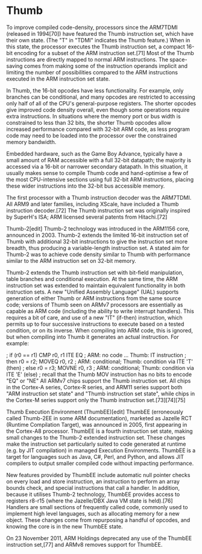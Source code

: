 # Thumb
To improve compiled code-density, processors since the ARM7TDMI (released in 1994[70]) have featured the Thumb instruction set, which have their own state. (The "T" in "TDMI" indicates the Thumb feature.) When in this state, the processor executes the Thumb instruction set, a compact 16-bit encoding for a subset of the ARM instruction set.[71] Most of the Thumb instructions are directly mapped to normal ARM instructions. The space-saving comes from making some of the instruction operands implicit and limiting the number of possibilities compared to the ARM instructions executed in the ARM instruction set state.

In Thumb, the 16-bit opcodes have less functionality. For example, only branches can be conditional, and many opcodes are restricted to accessing only half of all of the CPU's general-purpose registers. The shorter opcodes give improved code density overall, even though some operations require extra instructions. In situations where the memory port or bus width is constrained to less than 32 bits, the shorter Thumb opcodes allow increased performance compared with 32-bit ARM code, as less program code may need to be loaded into the processor over the constrained memory bandwidth.

Embedded hardware, such as the Game Boy Advance, typically have a small amount of RAM accessible with a full 32-bit datapath; the majority is accessed via a 16-bit or narrower secondary datapath. In this situation, it usually makes sense to compile Thumb code and hand-optimise a few of the most CPU-intensive sections using full 32-bit ARM instructions, placing these wider instructions into the 32-bit bus accessible memory.

The first processor with a Thumb instruction decoder was the ARM7TDMI. All ARM9 and later families, including XScale, have included a Thumb instruction decoder.[72] The Thumb instruction set was originally inspired by SuperH's ISA; ARM licensed several patents from Hitachi.[72]

Thumb-2[edit]
Thumb-2 technology was introduced in the ARM1156 core, announced in 2003. Thumb-2 extends the limited 16-bit instruction set of Thumb with additional 32-bit instructions to give the instruction set more breadth, thus producing a variable-length instruction set. A stated aim for Thumb-2 was to achieve code density similar to Thumb with performance similar to the ARM instruction set on 32-bit memory.

Thumb-2 extends the Thumb instruction set with bit-field manipulation, table branches and conditional execution. At the same time, the ARM instruction set was extended to maintain equivalent functionality in both instruction sets. A new "Unified Assembly Language" (UAL) supports generation of either Thumb or ARM instructions from the same source code; versions of Thumb seen on ARMv7 processors are essentially as capable as ARM code (including the ability to write interrupt handlers). This requires a bit of care, and use of a new "IT" (if-then) instruction, which permits up to four successive instructions to execute based on a tested condition, or on its inverse. When compiling into ARM code, this is ignored, but when compiling into Thumb it generates an actual instruction. For example:

; if (r0 == r1)
CMP r0, r1
ITE EQ        ; ARM: no code ... Thumb: IT instruction
; then r0 = r2;
MOVEQ r0, r2  ; ARM: conditional; Thumb: condition via ITE 'T' (then)
; else r0 = r3;
MOVNE r0, r3  ; ARM: conditional; Thumb: condition via ITE 'E' (else)
; recall that the Thumb MOV instruction has no bits to encode "EQ" or "NE"
All ARMv7 chips support the Thumb instruction set. All chips in the Cortex-A series, Cortex-R series, and ARM11 series support both "ARM instruction set state" and "Thumb instruction set state", while chips in the Cortex-M series support only the Thumb instruction set.[73][74][75]

Thumb Execution Environment (ThumbEE)[edit]
ThumbEE (erroneously called Thumb-2EE in some ARM documentation), marketed as Jazelle RCT (Runtime Compilation Target), was announced in 2005, first appearing in the Cortex-A8 processor. ThumbEE is a fourth instruction set state, making small changes to the Thumb-2 extended instruction set. These changes make the instruction set particularly suited to code generated at runtime (e.g. by JIT compilation) in managed Execution Environments. ThumbEE is a target for languages such as Java, C#, Perl, and Python, and allows JIT compilers to output smaller compiled code without impacting performance.

New features provided by ThumbEE include automatic null pointer checks on every load and store instruction, an instruction to perform an array bounds check, and special instructions that call a handler. In addition, because it utilises Thumb-2 technology, ThumbEE provides access to registers r8-r15 (where the Jazelle/DBX Java VM state is held).[76] Handlers are small sections of frequently called code, commonly used to implement high level languages, such as allocating memory for a new object. These changes come from repurposing a handful of opcodes, and knowing the core is in the new ThumbEE state.

On 23 November 2011, ARM Holdings deprecated any use of the ThumbEE instruction set,[77] and ARMv8 removes support for ThumbEE.